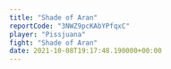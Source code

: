 ```yaml
---
title: "Shade of Aran"
reportCode: "3NWZ9pcKAbYPfqxC"
player: "Pissjuana"
fight: "Shade of Aran"
date: 2021-10-08T19:17:48.190000+00:00
---
```

